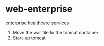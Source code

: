 # web-enterprise
enterprise healthcare services
1. Move the war file to the tomcat container
2. Start-up tomcat
